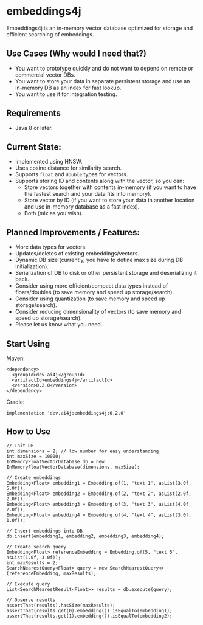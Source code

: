 # embeddings4j
Embeddings4j is an in-memory vector database optimized for storage and efficient searching of embeddings.

## Use Cases (Why would I need that?)
- You want to prototype quickly and do not want to depend on remote or commercial vector DBs.
- You want to store your data in separate persistent storage and use an in-memory DB as an index for fast lookup.
- You want to use it for integration testing.

## Requirements
- Java 8 or later.

## Current State:
- Implemented using HNSW.
- Uses cosine distance for similarity search.
- Supports `float` and `double` types for vectors.
- Supports storing ID and contents along with the vector, so you can:
  - Store vectors together with contents in-memory (if you want to have the fastest search and your data fits into memory).
  - Store vector by ID (if you want to store your data in another location and use in-memory database as a fast index).
  - Both (mix as you wish).

## Planned Improvements / Features:
- More data types for vectors.
- Updates/deletes of existing embeddings/vectors.
- Dynamic DB size (currently, you have to define max size during DB initialization).
- Serialization of DB to disk or other persistent storage and deserializing it back.
- Consider using more efficient/compact data types instead of floats/doubles (to save memory and speed up storage/search).
- Consider using quantization (to save memory and speed up storage/search).
- Consider reducing dimensionality of vectors (to save memory and speed up storage/search).
- Please let us know what you need.

## Start Using
Maven:
```
<dependency>
  <groupId>dev.ai4j</groupId>
  <artifactId>embeddings4j</artifactId>
  <version>0.2.0</version>
</dependency>
```

Gradle:
```
implementation 'dev.ai4j:embeddings4j:0.2.0'
```

## How to Use
```
// Init DB
int dimensions = 2; // low number for easy understanding
int maxSize = 10000;
InMemoryFloatVectorDatabase db = new InMemoryFloatVectorDatabase(dimensions, maxSize);

// Create embeddings
Embedding<Float> embedding1 = Embedding.of(1, "text 1", asList(3.0f, 5.0f));
Embedding<Float> embedding2 = Embedding.of(2, "text 2", asList(2.0f, 2.0f));
Embedding<Float> embedding3 = Embedding.of(3, "text 3", asList(4.0f, 2.0f));
Embedding<Float> embedding4 = Embedding.of(4, "text 4", asList(3.0f, 1.0f));

// Insert embeddings into DB
db.insert(embedding1, embedding2, embedding3, embedding4);

// Create search query
Embedding<Float> referenceEmbedding = Embedding.of(5, "text 5", asList(1.0f, 3.0f));
int maxResults = 2;
SearchNearestQuery<Float> query = new SearchNearestQuery<>(referenceEmbedding, maxResults);

// Execute query
List<SearchNearestResult<Float>> results = db.execute(query);

// Observe results
assertThat(results).hasSize(maxResults);
assertThat(results.get(0).embedding()).isEqualTo(embedding1);
assertThat(results.get(1).embedding()).isEqualTo(embedding2);
```